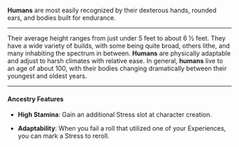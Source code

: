 
**Humans** are most easily recognized by their dexterous hands, rounded ears, and bodies built for endurance.

----

Their average height ranges from just under 5 feet to about 6 ½ feet. They have a wide variety of builds, with some being quite broad, others lithe, and many inhabiting the spectrum in between. **Humans** are physically adaptable and adjust to harsh climates with relative ease. In general, **humans** live to an age of about 100, with their bodies changing dramatically between their youngest and oldest years.

----

#### Ancestry Features

* **High Stamina**: Gain an additional Stress slot at character creation.

* **Adaptability**: When you fail a roll that utilized one of your Experiences, you can mark a Stress to reroll.